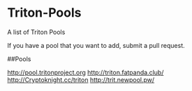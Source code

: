 # Triton-Pools
A list of Triton Pools

If you have a pool that you want to add, submit a pull request.

##Pools

http://pool.tritonproject.org
http://triton.fatpanda.club/
http://Cryptoknight.cc/triton
http://trit.newpool.pw/
